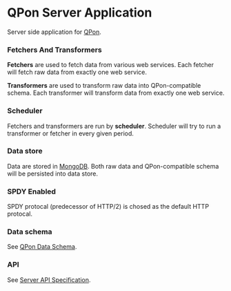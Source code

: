 # QPon Server Application

Server side application for [QPon](https://github.com/tjwudi/QPon).

### Fetchers And Transformers

**Fetchers** are used to fetch data from various web services. Each fetcher will fetch raw data from exactly one web service.

**Transformers** are used to transform raw data into QPon-compatible schema. Each transformer will transform data from exactly one web service.

### Scheduler

Fetchers and transformers are run by **scheduler**. Scheduler will try to run a transformer or fetcher in every given period.

### Data store

Data are stored in [MongoDB](https://www.mongodb.org/). Both raw data and QPon-compatible schema will be persisted into data store.

### SPDY Enabled

SPDY protocal (predecessor of HTTP/2) is chosed as the default HTTP protocal.

### Data schema

See [QPon Data Schema](https://github.com/tjwudi/QPon/docs/data-schema.md).

### API

See [Server API Specification](https://github.com/tjwudi/QPon/docs/api.md).